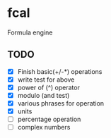 # fcal

Formula engine

## TODO

- [x] Finish basic(+/-\*) operations
- [x] write test for above
- [x] power of (^) operator
- [x] modulo (and test)
- [x] various phrases for operation
- [x] units
- [ ] percentage operation
- [ ] complex numbers

